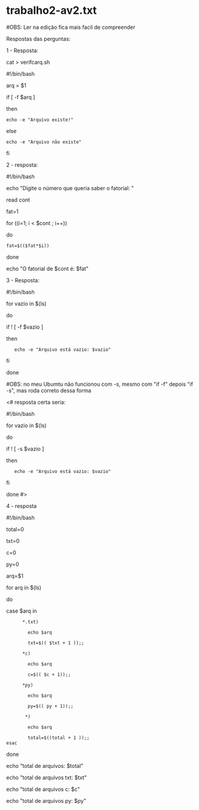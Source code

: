 # trabalho2-av2.txt

#OBS: Ler na edição fica mais facil de compreender

Respostas das perguntas:

1 - Resposta:

cat > verifcarq.sh

#!/bin/bash

arq = $1

if [ -f $arq ]

then

    echo -e "Arquivo existe!"
    
else

    echo -e "Arquivo não existe"
    
fi





2 - resposta:

#!/bin/bash

echo "Digite o número que queria saber o fatorial: "

read cont

fat=1

for ((i=1; i < $cont ; i++))

do

    fat=$(($fat*$i))
    
done

echo "O fatorial de $cont é: $fat"




3 - Resposta:

#!/bin/bash

for vazio in $(ls)

do

   if ! [ -f $vazio  ]
   
   then
   
       echo -e "Arquivo está vazio: $vazio"
       
   fi
   
done

#OBS: no meu Ubumtu não funcionou com -s, mesmo com "if -f" depois "if -s", mas roda correto dessa forma

<# resposta certa seria: 

#!/bin/bash

for vazio in $(ls)

do

   if ! [ -s $vazio  ]
   
   then
   
       echo -e "Arquivo está vazio: $vazio"
       
   fi
   
done
#>




4 - resposta

 

#!/bin/bash

total=0

txt=0

c=0

py=0

arq=$1

for arq in $(ls)

do

case $arq in

          *.txt)
          
            echo $arq
            
            txt=$(( $txt + 1 ));;

          *c)
          
            echo $arq
            
            c=$(( $c + 1));;
            
          *py)
          
            echo $arq
            
            py=$(( py + 1));;
            
           *)
           
            echo $arq
            
            total=$((total + 1 ));;
    esac
    
done

echo "total de arquivos: $total"

echo "total de arquivos txt: $txt"

echo "total de arquivos c: $c"

echo "total de arquivos py: $py"
